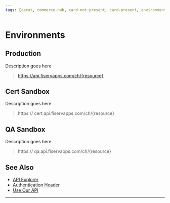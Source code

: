 ```yaml
---
tags: [carat, commerce-hub, card-not-present, card-present, environments]
---
```



# Environments

## Production

Description goes here

<!--theme: success -->
> https://api.fiservapps.com/ch/{resource}

## Cert Sandbox

Description goes here

<!--theme: success -->
> https:// cert.api.fiservapps.com/ch/{resource}

## QA Sandbox

Description goes here

<!--theme: success -->
> https:// qa.api.fiservapps.com/ch/{resource}

## See Also

- [API Explorer](../api/?type=post&path=/payments/v1/charges)
- [Authentication Header](?path=docs/Resources/API-Documents/Authentication-Header.md)
- [Use Our API](?path=docs/Resources/API-Documents/Use-Our-APIs.md)

---
